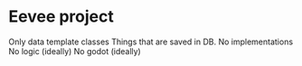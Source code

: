 # Eevee project

Only data template classes
Things that are saved in DB.
No implementations
No logic (ideally)
No godot (ideally)
